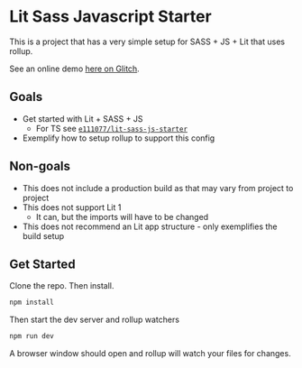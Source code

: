 # Lit Sass Javascript Starter

This is a project that has a very simple setup for SASS + JS + Lit that uses rollup.

See an online demo [here on Glitch](https://glitch.com/edit/#!/lit-sass-js-starter).

## Goals

* Get started with Lit + SASS + JS
  * For TS see [`e111077/lit-sass-js-starter`](https://github.com/e111077/lit-sass-ts-starter)
* Exemplify how to setup rollup to support this config

## Non-goals

* This does not include a production build as that may vary from project to project
* This does not support Lit 1
  * It can, but the imports will have to be changed
* This does not recommend an Lit app structure - only exemplifies the build setup

## Get Started

Clone the repo. Then install.

```bash
npm install
```

Then start the dev server and rollup watchers

```bash
npm run dev
```

A browser window should open and rollup will watch your files for changes.